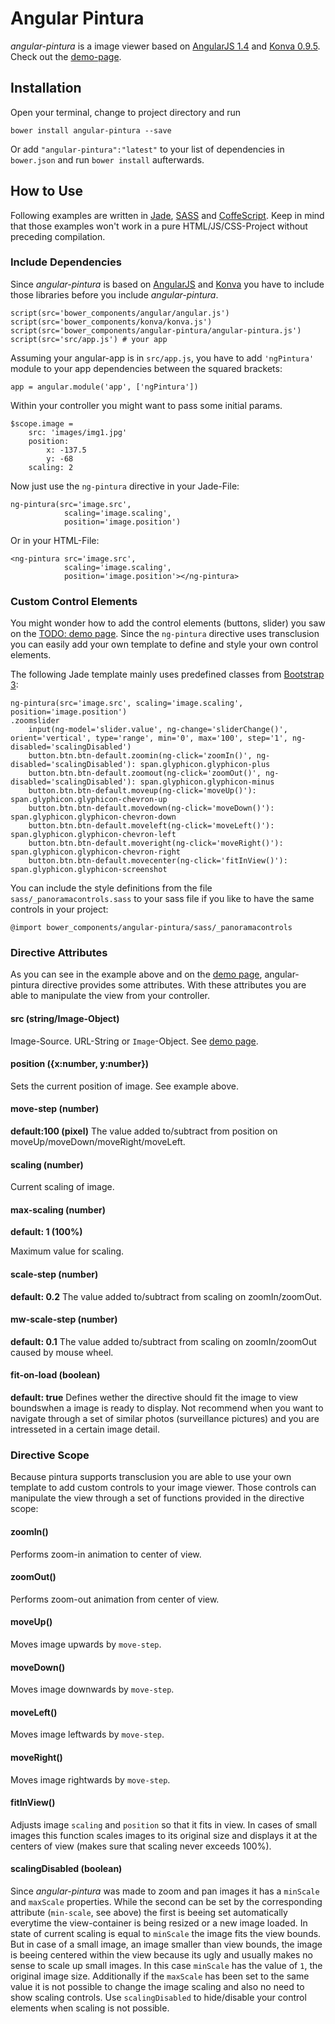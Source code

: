 # Angular Pintura

*angular-pintura* is a image viewer based on [AngularJS 1.4](https://angularjs.org/) and [Konva 0.9.5](http://konvajs.github.io/). Check out the [demo-page](http://kruschid.github.io/angular-pintura/).
## Installation

Open your terminal, change to project directory and run 

	bower install angular-pintura --save

Or add `"angular-pintura":"latest"` to your list of dependencies in `bower.json` and run `bower install` aufterwards.

	
## How to Use

Following examples are written in [Jade](http://jade-lang.com/), [SASS](http://sass-lang.com/) and [CoffeScript](http://coffeescript.org/). Keep in mind that those examples won't work in a pure HTML/JS/CSS-Project without preceding compilation. 

### Include Dependencies

Since *angular-pintura* is based on [AngularJS](https://angularjs.org/) and [Konva](http://konvajs.github.io/) you have to include those libraries before you include *angular-pintura*.

	script(src='bower_components/angular/angular.js')
	script(src='bower_components/konva/konva.js')
	script(src='bower_components/angular-pintura/angular-pintura.js')
	script(src='src/app.js') # your app

Assuming your angular-app is in `src/app.js`, you have to add `'ngPintura'` module to your app dependencies between the squared brackets:

	app = angular.module('app', ['ngPintura'])

Within your controller you might want to pass some initial params.
	
	$scope.image =
		src: 'images/img1.jpg'
		position: 
			x: -137.5
			y: -68
		scaling: 2

Now just use the `ng-pintura` directive in your Jade-File:

	ng-pintura(src='image.src', 
				scaling='image.scaling',
				position='image.position')

Or in your HTML-File:
	
	<ng-pintura src='image.src', 
				scaling='image.scaling',
				position='image.position'></ng-pintura>

### Custom Control Elements

You might wonder how to add the control elements (buttons, slider) you saw on the [TODO: demo page](). Since the `ng-pintura` directive uses transclusion you can easily add your own template to define and style your own control elements. 

The following Jade template mainly uses predefined classes from [Bootstrap 3](http://getbootstrap.com/):

	ng-pintura(src='image.src', scaling='image.scaling', position='image.position')
	.zoomslider
		input(ng-model='slider.value', ng-change='sliderChange()', orient='vertical', type='range', min='0', max='100', step='1', ng-disabled='scalingDisabled')
		button.btn.btn-default.zoomin(ng-click='zoomIn()', ng-disabled='scalingDisabled'): span.glyphicon.glyphicon-plus
		button.btn.btn-default.zoomout(ng-click='zoomOut()', ng-disabled='scalingDisabled'): span.glyphicon.glyphicon-minus
		button.btn.btn-default.moveup(ng-click='moveUp()'): span.glyphicon.glyphicon-chevron-up
		button.btn.btn-default.movedown(ng-click='moveDown()'): span.glyphicon.glyphicon-chevron-down
		button.btn.btn-default.moveleft(ng-click='moveLeft()'): span.glyphicon.glyphicon-chevron-left
		button.btn.btn-default.moveright(ng-click='moveRight()'): span.glyphicon.glyphicon-chevron-right
		button.btn.btn-default.movecenter(ng-click='fitInView()'): span.glyphicon.glyphicon-screenshot

You can include the style definitions from the file `sass/_panoramacontrols.sass` to your sass file if you like to have the same controls in your project:

	@import bower_components/angular-pintura/sass/_panoramacontrols

### Directive Attributes

As you can see in the example above and on the [demo page](http://kruschid.github.io/angular-pintura/), angular-pintura directive provides some attributes. With these attributes you are able to manipulate the view from your controller.

#### src (string/Image-Object)
Image-Source. URL-String or `Image`-Object. See [demo page](http://kruschid.github.io/angular-pintura/).

#### position ({x:number, y:number})
Sets the current position of image. See example above.

#### move-step (number)
**default:100 (pixel)**
The value added to/subtract from position on moveUp/moveDown/moveRight/moveLeft.

#### scaling (number)
Current scaling of image.

#### max-scaling (number)
**default: 1 (100%)**

Maximum value for scaling.  

#### scale-step (number)
**default: 0.2**
The value added to/subtract from scaling on zoomIn/zoomOut.

#### mw-scale-step (number)
**default: 0.1**
The value added to/subtract from scaling on zoomIn/zoomOut caused by mouse wheel.

#### fit-on-load (boolean)
**default: true**
Defines wether the directive should fit the image to view boundswhen a image is ready to display. Not recommend when you want to navigate through a set of similar photos (surveillance pictures) and you are intresseted in a certain image detail. 

### Directive Scope

Because pintura supports transclusion you are able to use your own template to add custom controls to your image viewer. Those controls can manipulate the view through a set of functions provided in the directive scope:

#### zoomIn()
Performs zoom-in animation to center of view.

#### zoomOut()
Performs zoom-out animation from center of view.

#### moveUp()
Moves image upwards by `move-step`.

#### moveDown()
Moves image downwards by `move-step`.

#### moveLeft()
Moves image leftwards by `move-step`.

#### moveRight()
Moves image rightwards by `move-step`.

#### fitInView()
Adjusts image `scaling` and `position` so that it fits in view. In cases of small images this function scales images to its original size and displays it at the centers of view (makes sure that scaling never exceeds 100%).

#### scalingDisabled (boolean)
Since *angular-pintura* was made to zoom and pan images it has a `minScale` and `maxScale` properties. While the second can be set by the corresponding attribute (`min-scale`, see above) the first is beeing set automatically everytime the view-container is being resized or a new image loaded. In state of current scaling is equal to `minScale` the image fits the view bounds. But in case of a small image, an image smaller than view bounds, the image is beeing centered within the view because its ugly and usually makes no sense to scale up small images. In this case `minScale` has the value of `1`, the original image size. Additionally if the `maxScale` has been set to the same value it is not possible to change the image scaling and also no need to show scaling controls. Use `scalingDisabled` to hide/disable your control elements when scaling is not possible.